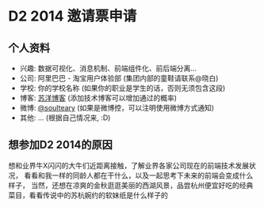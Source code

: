 # D2 2014 邀请票申请

## 个人资料

- 兴趣: 数据可视化、消息机制、前端组件化、前后端分离...
- 公司: 阿里巴巴 - 淘宝用户体验部 (集团内部的童鞋请联系@晓白)
- 学校: 你的学校名称 (如果你的职业是学生的话，否则无须包含这段)
- 博客: [苏洋博客](http://www.soulteary.com) (添加技术博客可以增加通过的概率)
- 微博: [@soulteary](http://weibo.com/firendless/) (如果是微博控，可以注明使用微博方式通知)
- 其他: ... (根据自己情况来, :D)

## 想参加D2 2014的原因

想和业界牛X闪闪的大牛们近距离接触，了解业界各家公司现在的前端技术发展状况，
看看和我一样的同龄人都在干什么，以及一起思考下未来的前端会变成什么样子，
当然，还想在凉爽的金秋逛逛美丽的西湖风景，品尝杭州便宜好吃的经典菜目，看看传说中的苏杭婉约的软妹纸是什么样子的